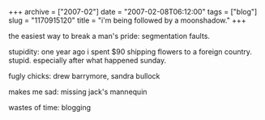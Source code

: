 +++
archive = ["2007-02"]
date = "2007-02-08T06:12:00"
tags = ["blog"]
slug = "1170915120"
title = "i'm being followed by a moonshadow."
+++

the easiest way to break a man's pride: segmentation faults.

stupidity: one year ago i spent $90 shipping flowers to a foreign country.
stupid. especially after what happened sunday.

fugly chicks: drew barrymore, sandra bullock

makes me sad: missing jack's mannequin

wastes of time: blogging

